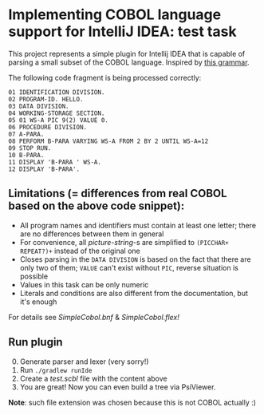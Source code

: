 # Implementing COBOL language support for IntelliJ IDEA: test task

This project represents a simple plugin for Intellij IDEA that is capable of parsing a small subset of the COBOL language.
Inspired by [this grammar](https://www.cs.vu.nl/~x/grammars/vs-cobol-ii/index.html).

The following code fragment is being processed correctly:

```
01 IDENTIFICATION DIVISION.
02 PROGRAM-ID. HELLO.
03 DATA DIVISION.
04 WORKING-STORAGE SECTION.
05 01 WS-A PIC 9(2) VALUE 0.
06 PROCEDURE DIVISION.
07 A-PARA.
08 PERFORM B-PARA VARYING WS-A FROM 2 BY 2 UNTIL WS-A=12
09 STOP RUN.
10 B-PARA.
11 DISPLAY 'B-PARA ' WS-A.
12 DISPLAY 'B-PARA'.
```

## Limitations (= differences from real COBOL based on the above code snippet):

- All program names and identifiers must contain at least one letter; there are no differences between them in general
- For convenience, all _picture-string_-s are simplified to `(PICCHAR+ REPEAT?)+` instead of the original one
- Closes parsing in the `DATA DIVISION` is based on the fact that there are only two of them; `VALUE` can't exist without `PIC`, reverse situation is possible
- Values in this task can be only numeric
- Literals and conditions are also different from the documentation, but it's enough

For details see _SimpleCobol.bnf_ & _SimpleCobol.flex!_

## Run plugin
0. Generate parser and lexer (very sorry!)
1. Run `./gradlew runIde`
2. Create a _test.scbl_ file with the content above
3. You are great! Now you can even build a tree via PsiViewer.

__Note__: such file extension was chosen because this is not COBOL actually :)